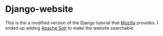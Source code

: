 # Django-website

This is the a modified version of the Django tutorial that [Mozilla](https://developer.mozilla.org/en-US/docs/Learn/Server-side/Django/Tutorial_local_library_website) provides. I ended up adding [Apache Solr](https://solr.apache.org/) to make the website searchable. 
